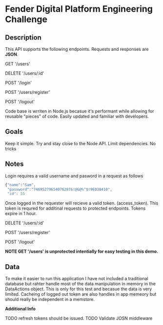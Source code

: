 # Fender Digital Platform Engineering Challenge

## Description

This API supports the following endpoints. Requests and responses are **JSON**.

GET '/users'

DELETE '/users/:id'

POST '/login'

POST '/users/register'

POST '/logout'

Code base is wrriten in Node.js becasue it's performant while allowing for reusable "pieces" of code. Easily updated and familiar with developers.

## Goals
Keep it simple. Try and stay close to the Node API. Limit dependencies. No tricks

## Notes

Login requires a valid username and pasword in a request as follows
```javascript
{"name":"Sam",
 "password":"746952796540762876!@&@%^$!9E038410",
 "id": 55
```

Once logged in the requester will recieve a valid token. (access_token). This token is requred for additinal requests to protected endpoints. Tokens expire in 1 hour.

DELETE '/users/:id'

POST '/users/register'

POST '/logout'

**NOTE  GET '/users' is unprotected intentially for easy testing in this demo.**

## Data
To make it easier to run this application I have not included a traditional database but rahter handle most of the data manipulation in memory in the DataActions object. This is only for this test and becasue the data is very limited.
Cacheing of logged out token are also handles in app memeory but should really be independent in a memstore.


**Additional Info**

TODO refresh tokens should be issued.
TODO Validate JOSN middleware



